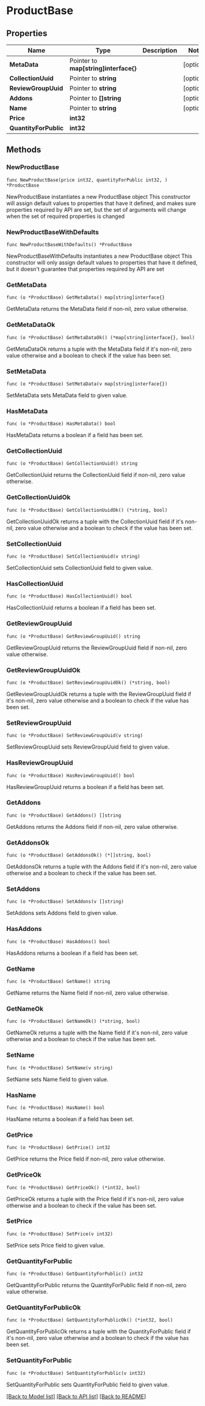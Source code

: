 # ProductBase

## Properties

Name | Type | Description | Notes
------------ | ------------- | ------------- | -------------
**MetaData** | Pointer to **map[string]interface{}** |  | [optional] 
**CollectionUuid** | Pointer to **string** |  | [optional] 
**ReviewGroupUuid** | Pointer to **string** |  | [optional] 
**Addons** | Pointer to **[]string** |  | [optional] 
**Name** | Pointer to **string** |  | [optional] 
**Price** | **int32** |  | 
**QuantityForPublic** | **int32** |  | 

## Methods

### NewProductBase

`func NewProductBase(price int32, quantityForPublic int32, ) *ProductBase`

NewProductBase instantiates a new ProductBase object
This constructor will assign default values to properties that have it defined,
and makes sure properties required by API are set, but the set of arguments
will change when the set of required properties is changed

### NewProductBaseWithDefaults

`func NewProductBaseWithDefaults() *ProductBase`

NewProductBaseWithDefaults instantiates a new ProductBase object
This constructor will only assign default values to properties that have it defined,
but it doesn't guarantee that properties required by API are set

### GetMetaData

`func (o *ProductBase) GetMetaData() map[string]interface{}`

GetMetaData returns the MetaData field if non-nil, zero value otherwise.

### GetMetaDataOk

`func (o *ProductBase) GetMetaDataOk() (*map[string]interface{}, bool)`

GetMetaDataOk returns a tuple with the MetaData field if it's non-nil, zero value otherwise
and a boolean to check if the value has been set.

### SetMetaData

`func (o *ProductBase) SetMetaData(v map[string]interface{})`

SetMetaData sets MetaData field to given value.

### HasMetaData

`func (o *ProductBase) HasMetaData() bool`

HasMetaData returns a boolean if a field has been set.

### GetCollectionUuid

`func (o *ProductBase) GetCollectionUuid() string`

GetCollectionUuid returns the CollectionUuid field if non-nil, zero value otherwise.

### GetCollectionUuidOk

`func (o *ProductBase) GetCollectionUuidOk() (*string, bool)`

GetCollectionUuidOk returns a tuple with the CollectionUuid field if it's non-nil, zero value otherwise
and a boolean to check if the value has been set.

### SetCollectionUuid

`func (o *ProductBase) SetCollectionUuid(v string)`

SetCollectionUuid sets CollectionUuid field to given value.

### HasCollectionUuid

`func (o *ProductBase) HasCollectionUuid() bool`

HasCollectionUuid returns a boolean if a field has been set.

### GetReviewGroupUuid

`func (o *ProductBase) GetReviewGroupUuid() string`

GetReviewGroupUuid returns the ReviewGroupUuid field if non-nil, zero value otherwise.

### GetReviewGroupUuidOk

`func (o *ProductBase) GetReviewGroupUuidOk() (*string, bool)`

GetReviewGroupUuidOk returns a tuple with the ReviewGroupUuid field if it's non-nil, zero value otherwise
and a boolean to check if the value has been set.

### SetReviewGroupUuid

`func (o *ProductBase) SetReviewGroupUuid(v string)`

SetReviewGroupUuid sets ReviewGroupUuid field to given value.

### HasReviewGroupUuid

`func (o *ProductBase) HasReviewGroupUuid() bool`

HasReviewGroupUuid returns a boolean if a field has been set.

### GetAddons

`func (o *ProductBase) GetAddons() []string`

GetAddons returns the Addons field if non-nil, zero value otherwise.

### GetAddonsOk

`func (o *ProductBase) GetAddonsOk() (*[]string, bool)`

GetAddonsOk returns a tuple with the Addons field if it's non-nil, zero value otherwise
and a boolean to check if the value has been set.

### SetAddons

`func (o *ProductBase) SetAddons(v []string)`

SetAddons sets Addons field to given value.

### HasAddons

`func (o *ProductBase) HasAddons() bool`

HasAddons returns a boolean if a field has been set.

### GetName

`func (o *ProductBase) GetName() string`

GetName returns the Name field if non-nil, zero value otherwise.

### GetNameOk

`func (o *ProductBase) GetNameOk() (*string, bool)`

GetNameOk returns a tuple with the Name field if it's non-nil, zero value otherwise
and a boolean to check if the value has been set.

### SetName

`func (o *ProductBase) SetName(v string)`

SetName sets Name field to given value.

### HasName

`func (o *ProductBase) HasName() bool`

HasName returns a boolean if a field has been set.

### GetPrice

`func (o *ProductBase) GetPrice() int32`

GetPrice returns the Price field if non-nil, zero value otherwise.

### GetPriceOk

`func (o *ProductBase) GetPriceOk() (*int32, bool)`

GetPriceOk returns a tuple with the Price field if it's non-nil, zero value otherwise
and a boolean to check if the value has been set.

### SetPrice

`func (o *ProductBase) SetPrice(v int32)`

SetPrice sets Price field to given value.


### GetQuantityForPublic

`func (o *ProductBase) GetQuantityForPublic() int32`

GetQuantityForPublic returns the QuantityForPublic field if non-nil, zero value otherwise.

### GetQuantityForPublicOk

`func (o *ProductBase) GetQuantityForPublicOk() (*int32, bool)`

GetQuantityForPublicOk returns a tuple with the QuantityForPublic field if it's non-nil, zero value otherwise
and a boolean to check if the value has been set.

### SetQuantityForPublic

`func (o *ProductBase) SetQuantityForPublic(v int32)`

SetQuantityForPublic sets QuantityForPublic field to given value.



[[Back to Model list]](../README.md#documentation-for-models) [[Back to API list]](../README.md#documentation-for-api-endpoints) [[Back to README]](../README.md)



